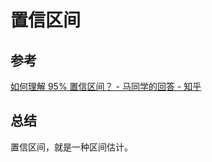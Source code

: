 # 置信区间

## 参考

[如何理解 95% 置信区间？ - 马同学的回答 - 知乎](https://www.zhihu.com/question/26419030/answer/274472266)

## 总结
置信区间，就是一种区间估计。